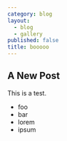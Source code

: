 ```yaml
---
category: blog
layout: 
  - blog
  - gallery
published: false
title: booooo
---
```



## A New Post

This is a test.
* foo
* bar
* lorem
* ipsum

